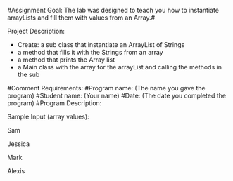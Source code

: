 #Assignment  Goal: The lab was designed to teach you how to instantiate arrayLists and fill them with values from an Array.#

Project Description:  
- Create: a sub class that instantiate an ArrayList of Strings
- a method that fills it with the Strings from an array
- a method that prints the Array list
- a Main class with the array for the arrayList and calling the methods in the sub

#Comment Requirements:
#Program name: (The name you gave the program)
#Student name: (Your name)
#Date: (The date you completed the program)
#Program Description:

Sample Input (array values):

Sam

Jessica

Mark

Alexis
